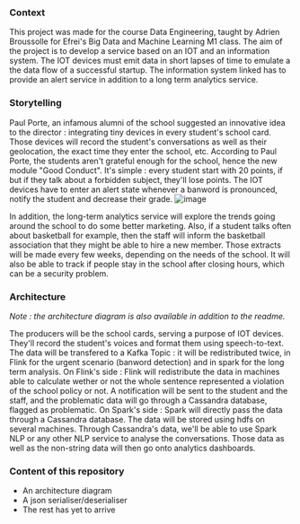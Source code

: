 ### Context
This project was made for the course Data Engineering, taught by Adrien Broussolle for Efrei's Big Data and Machine Learning M1 class.
The aim of the project is to develop a service based on an IOT and an information system. The IOT devices must emit data in short lapses of time to emulate a the data flow of a successful startup.
The information system linked has to provide an alert service in addition to a long term analytics service.

### Storytelling
Paul Porte, an infamous alumni of the school suggested an innovative idea to the director : integrating tiny devices in every student's school card. Those devices will record the student's conversations as well as their geolocation, the exact time they enter the school, etc.
According to Paul Porte, the students aren't grateful enough for the school, hence the new module "Good Conduct". It's simple : every student start with 20 points, if but if they talk about a forbidden subject, they'll lose points. 
The IOT devices have to enter an alert state whenever a banword is pronounced, notify the student and decrease their grade.
![image](https://github.com/FannyC13/Projet_DE/assets/75856103/b33dfd95-648c-40ce-ac19-35a4bf0819fd)

In addition, the long-term analytics service will explore the trends going around the school to do some better marketing. Also, if a student talks often about basketball for example, then the staff will inform the basketball association that they might be able to hire a new member. 
Those extracts will be made every few weeks, depending on the needs of the school. It will also be able to track if people stay in the school after closing hours, which can be a security problem.

### Architecture

*Note : the architecture diagram is also available in addition to the readme.*

The producers will be the school cards, serving a purpose of IOT devices. They'll record the student's voices and format them using speech-to-text. 
The data will be transfered to a Kafka Topic : it will be redistributed twice, in Flink for the urgent scenario (banword detection) and in spark for the long term analysis.
On Flink's side : Flink will redistribute the data in machines able to calculate wether or not the whole sentence represented a violation of the school policy or not. A notification will be sent to the student and the staff, and the problematic data will go through a Cassandra database, flagged as problematic.
On Spark's side : Spark will directly pass the data through a Cassandra database. The data will be stored using hdfs on several machines. Through Cassandra's data, we'll be able to use Spark NLP or any other NLP service to analyse the conversations. Those data as well as the non-string data will then go onto analytics dashboards.

### Content of this repository 
- An architecture diagram
- A json serialiser/deserialiser
- The rest has yet to arrive
